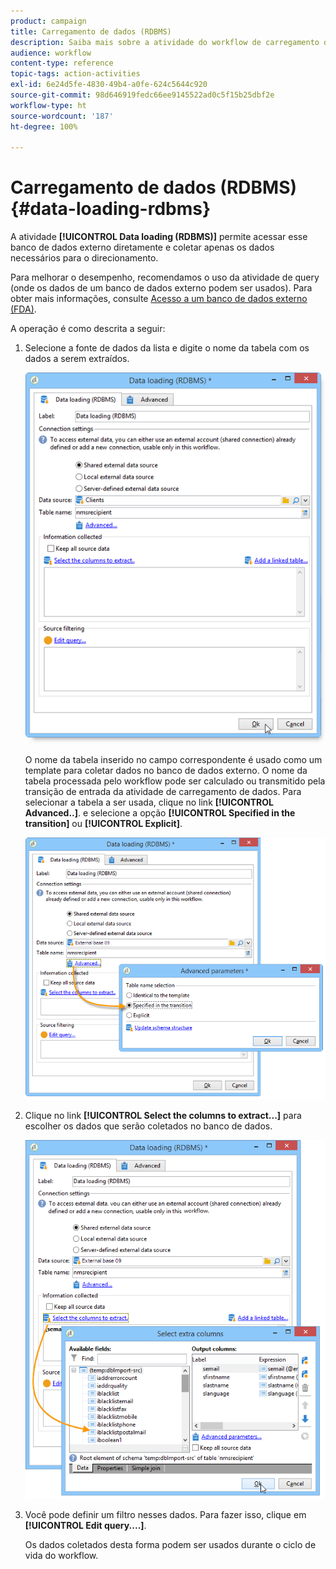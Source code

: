 ```yaml
---
product: campaign
title: Carregamento de dados (RDBMS)
description: Saiba mais sobre a atividade do workflow de carregamento de dados (RDBMS)
audience: workflow
content-type: reference
topic-tags: action-activities
exl-id: 6e24d5fe-4830-49b4-a0fe-624c5644c920
source-git-commit: 98d646919fedc66ee9145522ad0c5f15b25dbf2e
workflow-type: ht
source-wordcount: '187'
ht-degree: 100%

---
```


# Carregamento de dados (RDBMS){#data-loading-rdbms}

A atividade **[!UICONTROL Data loading (RDBMS)]** permite acessar esse banco de dados externo diretamente e coletar apenas os dados necessários para o direcionamento.

Para melhorar o desempenho, recomendamos o uso da atividade de query (onde os dados de um banco de dados externo podem ser usados). Para obter mais informações, consulte [Acesso a um banco de dados externo (FDA)](../../workflow/using/accessing-an-external-database--fda-.md).

A operação é como descrita a seguir:

1. Selecione a fonte de dados da lista e digite o nome da tabela com os dados a serem extraídos.

   ![](assets/s_advuser_wf_sgbd_sample_1.png)

   O nome da tabela inserido no campo correspondente é usado como um template para coletar dados no banco de dados externo. O nome da tabela processada pelo workflow pode ser calculado ou transmitido pela transição de entrada da atividade de carregamento de dados. Para selecionar a tabela a ser usada, clique no link **[!UICONTROL Advanced..]**. e selecione a opção **[!UICONTROL Specified in the transition]** ou **[!UICONTROL Explicit]**.

   ![](assets/s_advuser_wf_sgbd_sample_5.png)

1. Clique no link **[!UICONTROL Select the columns to extract...]** para escolher os dados que serão coletados no banco de dados.

   ![](assets/s_advuser_wf_sgbd_sample_2.png)

1. Você pode definir um filtro nesses dados. Para fazer isso, clique em **[!UICONTROL Edit query....]**.

   Os dados coletados desta forma podem ser usados durante o ciclo de vida do workflow.
